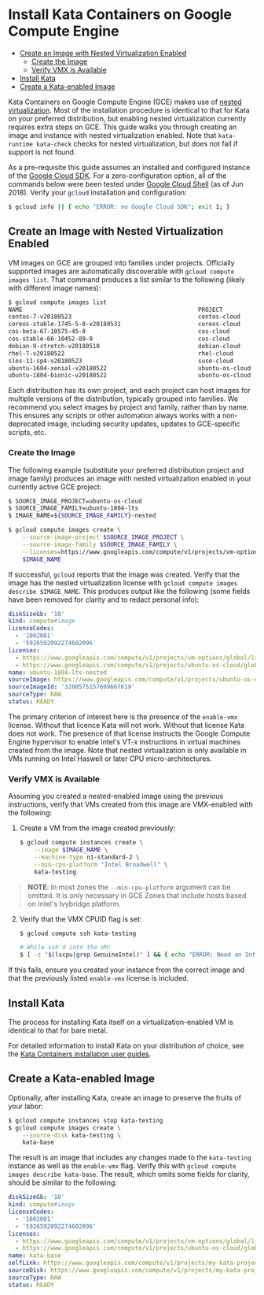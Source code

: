 # Install Kata Containers on Google Compute Engine

* [Create an Image with Nested Virtualization Enabled](#create-an-image-with-nested-virtualization-enabled)
    * [Create the Image](#create-the-image)
    * [Verify VMX is Available](#verify-vmx-is-available)
* [Install Kata](#install-kata)
* [Create a Kata-enabled Image](#create-a-kata-enabled-image)

Kata Containers on Google Compute Engine (GCE) makes use of [nested virtualization](https://cloud.google.com/compute/docs/instances/enable-nested-virtualization-vm-instances). Most of the installation procedure is identical to that for Kata on your preferred distribution, but enabling nested virtualization currently requires extra steps on GCE. This guide walks you through creating an image and instance with nested virtualization enabled. Note that `kata-runtime kata-check` checks for nested virtualization, but does not fail if support is not found.

As a pre-requisite this guide assumes an installed and configured instance of the [Google Cloud SDK](https://cloud.google.com/sdk/downloads). For a zero-configuration option, all of the commands below were been tested under [Google Cloud Shell](https://cloud.google.com/shell/) (as of Jun 2018). Verify your `gcloud` installation and configuration:

```bash
$ gcloud info || { echo "ERROR: no Google Cloud SDK"; exit 1; }
```

## Create an Image with Nested Virtualization Enabled

VM images on GCE are grouped into families under projects. Officially supported images are automatically discoverable with `gcloud compute images list`. That command produces a list similar to the following (likely with different image names):

```bash
$ gcloud compute images list
NAME                                                  PROJECT            FAMILY                            DEPRECATED  STATUS
centos-7-v20180523                                    centos-cloud       centos-7                                      READY
coreos-stable-1745-5-0-v20180531                      coreos-cloud       coreos-stable                                 READY
cos-beta-67-10575-45-0                                cos-cloud          cos-beta                                      READY
cos-stable-66-10452-89-0                              cos-cloud          cos-stable                                    READY
debian-9-stretch-v20180510                            debian-cloud       debian-9                                      READY
rhel-7-v20180522                                      rhel-cloud         rhel-7                                        READY
sles-11-sp4-v20180523                                 suse-cloud         sles-11                                       READY
ubuntu-1604-xenial-v20180522                          ubuntu-os-cloud    ubuntu-1604-lts                               READY
ubuntu-1804-bionic-v20180522                          ubuntu-os-cloud    ubuntu-1804-lts                               READY
```

Each distribution has its own project, and each project can host images for multiple versions of the distribution, typically grouped into families. We recommend you select images by project and family, rather than by name. This ensures any scripts or other automation always works with a non-deprecated image, including security updates, updates to GCE-specific scripts, etc.

### Create the Image

The following example (substitute your preferred distribution project and image family) produces an image with nested virtualization enabled in your currently active GCE project:

```bash
$ SOURCE_IMAGE_PROJECT=ubuntu-os-cloud
$ SOURCE_IMAGE_FAMILY=ubuntu-1804-lts
$ IMAGE_NAME=${SOURCE_IMAGE_FAMILY}-nested

$ gcloud compute images create \
    --source-image-project $SOURCE_IMAGE_PROJECT \
    --source-image-family $SOURCE_IMAGE_FAMILY \
    --licenses=https://www.googleapis.com/compute/v1/projects/vm-options/global/licenses/enable-vmx \
    $IMAGE_NAME
```

If successful, `gcloud` reports that the image was created. Verify that the image has the nested virtualization license with `gcloud compute images describe $IMAGE_NAME`. This produces output like the following (some fields have been removed for clarity and to redact personal info):

```yaml
diskSizeGb: '10'
kind: compute#image
licenseCodes:
  - '1002001'
  - '5926592092274602096'
licenses:
  - https://www.googleapis.com/compute/v1/projects/vm-options/global/licenses/enable-vmx
  - https://www.googleapis.com/compute/v1/projects/ubuntu-os-cloud/global/licenses/ubuntu-1804-lts
name: ubuntu-1804-lts-nested
sourceImage: https://www.googleapis.com/compute/v1/projects/ubuntu-os-cloud/global/images/ubuntu-1804-bionic-v20180522
sourceImageId: '3280575157699667619'
sourceType: RAW
status: READY
```

The primary criterion of interest here is the presence of the `enable-vmx` license. Without that licence Kata will not work. Without that license Kata does not work. The presence of that license instructs the Google Compute Engine hypervisor to enable Intel's VT-x instructions in virtual machines created from the image. Note that nested virtualization is only available in VMs running on Intel Haswell or later CPU micro-architectures.

### Verify VMX is Available

Assuming you created a nested-enabled image using the previous instructions, verify that VMs created from this image are VMX-enabled with the following:

1. Create a VM from the image created previously:

    ```bash
    $ gcloud compute instances create \
        --image $IMAGE_NAME \
        --machine-type n1-standard-2 \
        --min-cpu-platform "Intel Broadwell" \
        kata-testing
    ```

> **NOTE**: In most zones the `--min-cpu-platform` argument can be omitted. It is only necessary in GCE Zones that include hosts based on Intel's Ivybridge platform.

2. Verify that the VMX CPUID flag is set:

    ```bash
    $ gcloud compute ssh kata-testing
    
    # While ssh'd into the VM:
    $ [ -z "$(lscpu|grep GenuineIntel)" ] && { echo "ERROR: Need an Intel CPU"; exit 1; }
    ```

If this fails, ensure you created your instance from the correct image and that the previously listed `enable-vmx` license is included.

## Install Kata

The process for installing Kata itself on a virtualization-enabled VM is identical to that for bare metal.

For detailed information to install Kata on your distribution of choice, see the [Kata Containers installation user guides](https://github.com/kata-containers/documentation/blob/master/install/README.md).

## Create a Kata-enabled Image

Optionally, after installing Kata, create an image to preserve the fruits of your labor:

```bash
$ gcloud compute instances stop kata-testing
$ gcloud compute images create \
    --source-disk kata-testing \
    kata-base
```

The result is an image that includes any changes made to the `kata-testing` instance as well as the `enable-vmx` flag. Verify this with `gcloud compute images describe kata-base`. The result, which omits some fields for clarity, should be similar to the following:

```yaml
diskSizeGb: '10'
kind: compute#image
licenseCodes:
  - '1002001'
  - '5926592092274602096'
licenses:
  - https://www.googleapis.com/compute/v1/projects/vm-options/global/licenses/enable-vmx
  - https://www.googleapis.com/compute/v1/projects/ubuntu-os-cloud/global/licenses/ubuntu-1804-lts
name: kata-base
selfLink: https://www.googleapis.com/compute/v1/projects/my-kata-project/global/images/kata-base
sourceDisk: https://www.googleapis.com/compute/v1/projects/my-kata-project/zones/us-west1-a/disks/kata-testing
sourceType: RAW
status: READY
```
